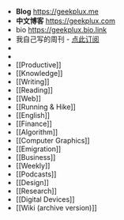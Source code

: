 - **Blog** https://geekplux.me
- **中文博客** https://geekplux.com
- bio https://geekplux.bio.link
- 我自己写的周刊 - [点此订阅](https://geekplux.zhubai.love)
-
-
- [[Productive]]
- [[Knowledge]]
- [[Writing]]
- [[Reading]]
- [[Web]]
- [[Running & Hike]]
- [[English]]
- [[Finance]]
- [[Algorithm]]
- [[Computer Graphics]]
- [[Emigration]]
- [[Business]]
- [[Weekly]]
- [[Podcasts]]
- [[Design]]
- [[Research]]
- [[Digital Devices]]
- [[Wiki (archive version)]]